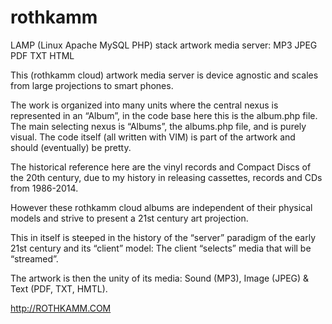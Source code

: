 # rothkamm

LAMP (Linux Apache MySQL PHP) stack artwork media server: MP3 JPEG PDF TXT HTML

This (rothkamm cloud) artwork media server is device agnostic and scales from large projections to smart phones. 

The work is organized into many units where the central nexus is represented in an “Album”, in the code base here this is the album.php file. The main selecting nexus is “Albums”, the albums.php file, and is purely visual. The code itself (all written with VIM) is part of the artwork and should (eventually) be pretty.

The historical reference here are the vinyl records and Compact Discs of the 20th century, due to my history in releasing cassettes, records and CDs from 1986-2014.

However these rothkamm cloud albums are independent of their physical models and strive to present a 21st century art projection. 

This in itself is steeped in the history of the “server” paradigm of the early 21st century and its “client” model: The client “selects” media that will be “streamed”. 

The artwork is then the unity of its media: Sound (MP3), Image (JPEG) & Text (PDF, TXT, HMTL). 

http://ROTHKAMM.COM
